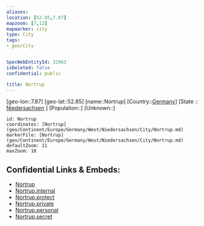 ```yaml
---
aliases: 
location: [52.85,7.87]
mapzoom: [7,12] 
mapmarker: city 
type: City
tags:
- geo/City


SpocWebEntityId: 32963
isDeleted: false
confidential: public

title: Nortrup
---
```

[geo-lon::7.87]
[geo-lat::52.85]
[name::Nortrup]
[Country::[Germany](geo/Continent/Europe/Germany.md)]
[State :: [Niedersachsen](geo/Continent/Europe/Germany/West/Niedersachsen.md) ]
[Population::]
[Unknown::]


```leaflet
id: Nortrup
coordinates: [Nortrup](geo/Continent/Europe/Germany/West/Niedersachsen/City/Nortrup.md)
markerFile: [Nortrup](geo/Continent/Europe/Germany/West/Niedersachsen/City/Nortrup.md)
defaultZoom: 11 
maxZoom: 18
```


## Confidential Links & Embeds: 
- [Nortrup](../../../../../../../../_public/geo/Continent/Europe/Germany/West/Niedersachsen/City/Nortrup.md) 
- [Nortrup.internal](../../../../../../../../_internal/geo/Continent/Europe/Germany/West/Niedersachsen/City/Nortrup.internal.md) 
- [Nortrup.protect](../../../../../../../../_protect/geo/Continent/Europe/Germany/West/Niedersachsen/City/Nortrup.protect.md) 
- [Nortrup.private](../../../../../../../../_private/geo/Continent/Europe/Germany/West/Niedersachsen/City/Nortrup.private.md) 
- [Nortrup.personal](../../../../../../../../_personal/geo/Continent/Europe/Germany/West/Niedersachsen/City/Nortrup.personal.md) 
- [Nortrup.secret](../../../../../../../../_secret/geo/Continent/Europe/Germany/West/Niedersachsen/City/Nortrup.secret.md) 
